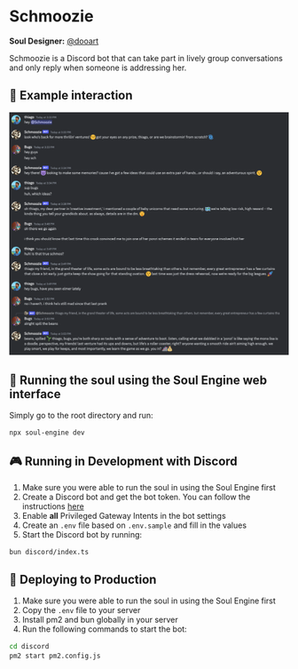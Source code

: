 # Schmoozie

**Soul Designer:** [@dooart](https://github.com/dooart)

Schmoozie is a Discord bot that can take part in lively group conversations and only reply when someone is addressing her.

## 💬 Example interaction

![example](example.png)

## 👾 Running the soul using the Soul Engine web interface

Simply go to the root directory and run:

```bash
npx soul-engine dev
```

## 🎮 Running in Development with Discord

1. Make sure you were able to run the soul in using the Soul Engine first
1. Create a Discord bot and get the bot token. You can follow the instructions [here](https://discordjs.guide/preparations/setting-up-a-bot-application.html#creating-your-bot)
1. Enable **all** Privileged Gateway Intents in the bot settings
1. Create an `.env` file based on `.env.sample` and fill in the values
1. Start the Discord bot by running:

```bash
bun discord/index.ts
```

## 🚀 Deploying to Production

1. Make sure you were able to run the soul in using the Soul Engine first
1. Copy the `.env` file to your server
1. Install pm2 and bun globally in your server
1. Run the following commands to start the bot:

```bash
cd discord
pm2 start pm2.config.js
```

